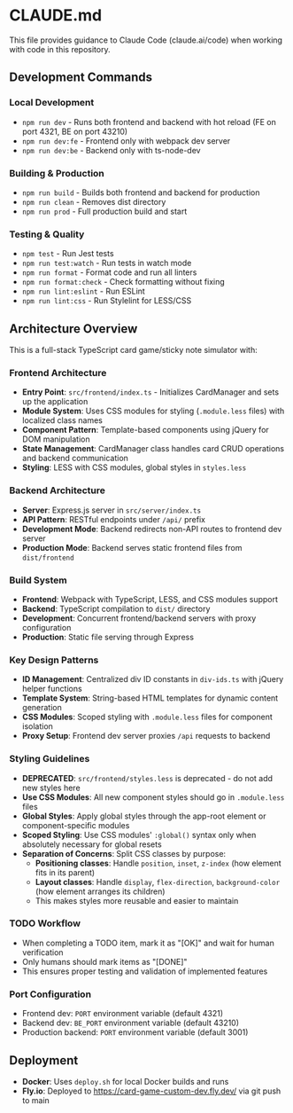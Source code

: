# CLAUDE.md

This file provides guidance to Claude Code (claude.ai/code) when working with code in this repository.

## Development Commands

### Local Development

- `npm run dev` - Runs both frontend and backend with hot reload (FE on port 4321, BE on port 43210)
- `npm run dev:fe` - Frontend only with webpack dev server
- `npm run dev:be` - Backend only with ts-node-dev

### Building & Production

- `npm run build` - Builds both frontend and backend for production
- `npm run clean` - Removes dist directory
- `npm run prod` - Full production build and start

### Testing & Quality

- `npm test` - Run Jest tests
- `npm run test:watch` - Run tests in watch mode
- `npm run format` - Format code and run all linters
- `npm run format:check` - Check formatting without fixing
- `npm run lint:eslint` - Run ESLint
- `npm run lint:css` - Run Stylelint for LESS/CSS

## Architecture Overview

This is a full-stack TypeScript card game/sticky note simulator with:

### Frontend Architecture

- **Entry Point**: `src/frontend/index.ts` - Initializes CardManager and sets up the application
- **Module System**: Uses CSS modules for styling (`.module.less` files) with localized class names
- **Component Pattern**: Template-based components using jQuery for DOM manipulation
- **State Management**: CardManager class handles card CRUD operations and backend communication
- **Styling**: LESS with CSS modules, global styles in `styles.less`

### Backend Architecture

- **Server**: Express.js server in `src/server/index.ts`
- **API Pattern**: RESTful endpoints under `/api/` prefix
- **Development Mode**: Backend redirects non-API routes to frontend dev server
- **Production Mode**: Backend serves static frontend files from `dist/frontend`

### Build System

- **Frontend**: Webpack with TypeScript, LESS, and CSS modules support
- **Backend**: TypeScript compilation to `dist/` directory
- **Development**: Concurrent frontend/backend servers with proxy configuration
- **Production**: Static file serving through Express

### Key Design Patterns

- **ID Management**: Centralized div ID constants in `div-ids.ts` with jQuery helper functions
- **Template System**: String-based HTML templates for dynamic content generation
- **CSS Modules**: Scoped styling with `.module.less` files for component isolation
- **Proxy Setup**: Frontend dev server proxies `/api` requests to backend

### Styling Guidelines

- **DEPRECATED**: `src/frontend/styles.less` is deprecated - do not add new styles here
- **Use CSS Modules**: All new component styles should go in `.module.less` files
- **Global Styles**: Apply global styles through the app-root element or component-specific modules
- **Scoped Styling**: Use CSS modules' `:global()` syntax only when absolutely necessary for global resets
- **Separation of Concerns**: Split CSS classes by purpose:
  - **Positioning classes**: Handle `position`, `inset`, `z-index` (how element fits in its parent)
  - **Layout classes**: Handle `display`, `flex-direction`, `background-color` (how element arranges its children)
  - This makes styles more reusable and easier to maintain

### TODO Workflow

- When completing a TODO item, mark it as "[OK]" and wait for human verification
- Only humans should mark items as "[DONE]"
- This ensures proper testing and validation of implemented features

### Port Configuration

- Frontend dev: `PORT` environment variable (default 4321)
- Backend dev: `BE_PORT` environment variable (default 43210)
- Production backend: `PORT` environment variable (default 3001)

## Deployment

- **Docker**: Uses `deploy.sh` for local Docker builds and runs
- **Fly.io**: Deployed to https://card-game-custom-dev.fly.dev/ via git push to main
